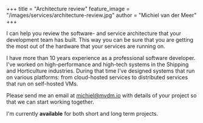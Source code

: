 +++
title = "Architecture review"
feature_image = "/images/services/architecture-review.jpg"
author = "Michiel van der Meer"
+++

I can help you review the software- and service architecture that your development team has built. This way you can be sure that you are getting the most out of the hardware that your services are running on.

I have more than 10 years experience as a professional software developer. I've worked on high-performance and high-tech systems in the Shipping and Horticulture industries. During that time I've designed systems that run on various platforms: from cloud-hosted services to distributed services that run on self-hosted VMs.

Please send me an email at [michiel@mvdm.io](mailto:michiel@mvdm.io) with details of your project so that we can start working together.

I'm currently **available** for both short and long term projects.

